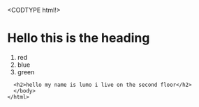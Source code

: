 <CODTYPE html!>
  <html>
    <head>
      <h1>Hello this is the heading</h1>
    </head>
    <title>
      Sup Nibba
    </title>
    <body>
      <ol>
        <li> red </li>
        <li> blue </li>
        <li> green </li>
      </ol>

      <h2>hello my name is lumo i live on the second floor</h2>
      </body>
    </html>  
